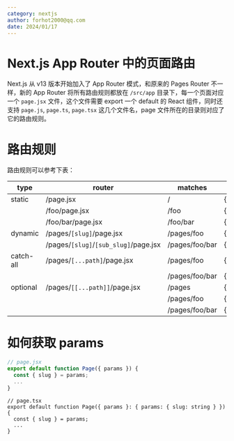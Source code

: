 ```yaml
---
category: nextjs
author: forhot2000@qq.com
date: 2024/01/17
---
```


# Next.js App Router 中的页面路由

Next.js 从 v13 版本开始加入了 App Router 模式，和原来的 Pages Router 不一样，新的 App Router 将所有路由规则都放在 `/src/app` 目录下，每一个页面对应一个 `page.jsx` 文件，这个文件需要 export 一个 default 的 React 组件，同时还支持 `page.js`, `page.ts`, `page.tsx` 这几个文件名，page 文件所在的目录则对应了它的路由规则。

# 路由规则

路由规则可以参考下表：

| type      | router                                | matches        | params                          |
| --------- | ------------------------------------- | -------------- | ------------------------------- |
| static    | /page.jsx                             | /              | { }                             |
|           | /foo/page.jsx                         | /foo           | { }                             |
|           | /foo/bar/page.jsx                     | /foo/bar       | { }                             |
| dynamic   | /pages/`[slug]`/page.jsx              | /pages/foo     | {`slug`:'foo'}                  |
|           | /pages/`[slug]`/`[sub_slug]`/page.jsx | /pages/foo/bar | {`slug`:'foo',`sub_slug`:'bar'} |
| catch-all | /pages/`[...path]`/page.jsx           | /pages/foo     | {`path`:['foo']}                |
|           |                                       | /pages/foo/bar | {`path`:['foo','bar']}          |
| optional  | /pages/`[[...path]]`/page.jsx         | /pages         | { }                             |
|           |                                       | /pages/foo     | {`path`:['foo']}                |
|           |                                       | /pages/foo/bar | {`path`:['foo','bar']}          |

# 如何获取 params

```jsx
// page.jsx
export default function Page({ params }) {
  const { slug } = params;
  ...
}
```

```tsx
// page.tsx
export default function Page({ params }: { params: { slug: string } }) {
  const { slug } = params;
  ...
}
```
